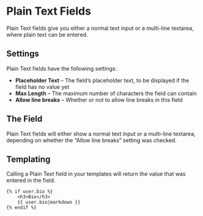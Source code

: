 # Plain Text Fields

Plain Text fields give you either a normal text input or a multi-line textarea, where plain text can be entered.

## Settings

Plain Text fields have the following settings:

* **Placeholder Text** – The field’s placeholder text, to be displayed if the field has no value yet
* **Max Length** – The maximum number of characters the field can contain
* **Allow line breaks** – Whether or not to allow line breaks in this field


## The Field

Plain Text fields will either show a normal text input or a multi-line textarea, depending on whether the “Allow line breaks” setting was checked.

## Templating

Calling a Plain Text field in your templates will return the value that was entered in the field.

```twig
{% if user.bio %}
    <h3>Bio</h3>
    {{ user.bio|markdown }}
{% endif %}
```
